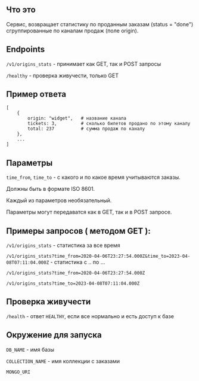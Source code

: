 ## Что это

Сервис, возвращает статистику по проданным заказам (status = "done") сгруппированные по каналам продаж (поле origin).

## Endpoints
`/v1/origins_stats` - принимает как GET, так и POST запросы

`/healthy` -  проверка живучести, только GET

## Пример ответа
```
[
    {
        origin: "widget",   # название канала
        tickets: 3,         # сколько билетов продано по этому каналу
        total: 237          # сумма продаж по каналу
    },
    ...
]
```

## Параметры

`time_from`, `time_to` - с какого и по какое время учитываются заказы.

Должны быть в формате ISO 8601.

Каждый из параметров необязательный.

Параметры могут передаватся как в GET, так и в POST запросе.

## Примеры запросов ( методом GET ):

`/v1/origins_stats` - статистика за все время

`/v1/origins_stats?time_from=2020-04-06T23:27:54.000Z&time_to=2023-04-08T07:11:04.000Z` - статистика с .. по ...

`/v1/origins_stats?time_from=2020-04-06T23:27:54.000Z`

`/v1/origins_stats?time_to=2023-04-08T07:11:04.000Z`

## Проверка живучести
`/health` - ответ `HEALTHY`, если все нормально и есть доступ к базе

## Окружение для запуска
`DB_NAME` - имя базы

`COLLECTION_NAME` - имя коллекции с заказами

`MONGO_URI`









